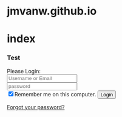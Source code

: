 # jmvanw.github.io
# index
<h3> Test</h3>
<div class="container">
<div class="login">
<div class="form_header">Please Login:</div>
<form> 
<input type="text" class="txtff" id="uname" placeholder="Username or Email"></input><br>
<input type="password" class="txt" id="pass" placeholder="password"></input><br>
<input type="checkbox" class="chk" id="remember" value="remember" checked><span class="rem">Remember me on this computer.</span></input>
<button type="button" class="btn">Login</button>
</form>
<div class="forgot">
<a href="#">Forgot your password?</a>
</div>
</div>
</div>

